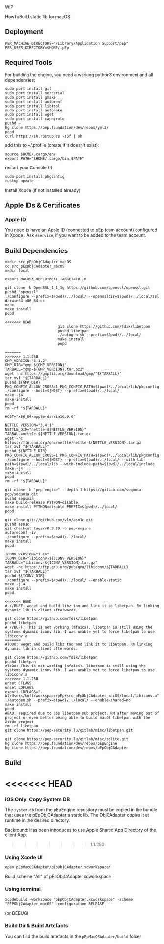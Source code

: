 WIP

HowToBuild static lib for macOS

## Deployment

```
PER_MACHINE_DIRECTORY="/Library/Application Support/pEp"
PER_USER_DIRECTORY=$HOME/.pEp
```

## Required Tools

For building the engine, you need a working python3 environment and all dependencies:

```
sudo port install git
sudo port install mercurial
sudo port install gmake
sudo port install autoconf
sudo port install libtool
sudo port install automake
sudo port install wget
sudo port install capnproto
pushd ~
hg clone https://pep.foundation/dev/repos/yml2/
popd
curl https://sh.rustup.rs -sSf | sh
```

add this to ~/.profile (create if it doesn't exist):

```
source $HOME/.cargo/env
export PATH="$HOME/.cargo/bin:$PATH"
```

restart your Console (!)

```
sudo port install pkgconfig
rustup update
```

Install Xcode (if not installed already)

## Apple IDs & Certificates

### Apple ID

You need to have an Apple ID (connected to pEp team account) configured in Xcode .  Ask `#service`, if you want to be added to the team account. 

## Build Dependencies
```
mkdir src_pEpObjCAdapter_macOS
cd src_pEpObjCAdapter_macOS
mkdir local

export MACOSX_DEPLOYMENT_TARGET=10.10

git clone -b OpenSSL_1_1_1g https://github.com/openssl/openssl.git
pushd "openssl"
./Configure --prefix=$(pwd)/../local/ --openssldir=$(pwd)/../local/ssl darwin64-x86_64-cc
make
make install
popd

<<<<<<< HEAD
						git clone https://github.com/fdik/libetpan
						pushd libetpan
						./autogen.sh --prefix=$(pwd)/../local/
						make install
						popd

=======
>>>>>>> 1.1.250
GMP_VERSION="6.1.2"
GMP_DIR="gmp-${GMP_VERSION}"
TARBALL="gmp-${GMP_VERSION}.tar.bz2"
wget -nc https://gmplib.org/download/gmp/"${TARBALL}"
tar xvf "${TARBALL}"
pushd ${GMP_DIR}
PKG_CONFIG_ALLOW_CROSS=1 PKG_CONFIG_PATH=$(pwd)/../local/lib/pkgconfig ./configure --host=${HOST} --prefix=$(pwd)/../local/
make -j4
make install
popd
rm -rf "${TARBALL}"

HOST="x86_64-apple-darwin10.0.0"

NETTLE_VERSION="3.4.1"
NETTLE_DIR="nettle-${NETTLE_VERSION}"
TARBALL=nettle-${NETTLE_VERSION}.tar.gz
wget -nc https://ftp.gnu.org/gnu/nettle/nettle-${NETTLE_VERSION}.tar.gz
tar xvf "${TARBALL}"
pushd ${NETTLE_DIR}
PKG_CONFIG_ALLOW_CROSS=1 PKG_CONFIG_PATH=$(pwd)/../local/lib/pkgconfig ./configure --host=${HOST} --prefix=$(pwd)/../local/ --with-lib-path=$(pwd)/../local/lib --with-include-path=$(pwd)/../local/include
make -j4
make install
popd
rm -rf "${TARBALL}"

git clone -b "pep-engine" --depth 1 https://gitlab.com/sequoia-pgp/sequoia.git
pushd sequoia
make build-release PYTHON=disable
make install PYTHON=disable PREFIX=$(pwd)/../local/
popd

git clone git://github.com/vlm/asn1c.git
pushd asn1c
git checkout tags/v0.9.28 -b pep-engine
autoreconf -iv
./configure --prefix=$(pwd)/../local/
make install
popd

ICONV_VERSION="1.16"
ICONV_DIR="libiconv-${ICONV_VERSION}"
TARBALL="libiconv-${ICONV_VERSION}.tar.gz"
wget -nc https://ftp.gnu.org/pub/gnu/libiconv/${TARBALL}
tar xvf "${TARBALL}"
pushd ${ICONV_DIR}
./configure --prefix=$(pwd)/../local/ --enable-static
make -j 4
make install
popd

<<<<<<< HEAD
# //BUFF: weget and build libz too and link it to libetpan. Rm linking dynamic lib in client afterwards.

git clone https://github.com/fdik/libetpan
pushd libetpan
# //BUFF: This is not working (afaics). libetpan is still using the systems dynamic iconv lib. I was unable yet to force libetpan to use libiconv.a
=======
#TODO: weget and build libz too and link it to libetpan. Rm linking dynamic lib in client afterwards.

git clone https://github.com/fdik/libetpan
pushd libetpan
#ToDo: This is not working (afaics). libetpan is still using the systems dynamic iconv lib. I was unable yet to force libetpan to use libiconv.a
>>>>>>> 1.1.250
unset CFLAGS
unset LDFLAGS
export LDFLAGS="-Wl/Users/buff/workspace/pEp/src_pEpObjCAdapter_macOS/local/libiconv.a" 
./autogen.sh --prefix=$(pwd)/../local/ --enable-shared=no
make install
popd
#BAD, required due to ios libetpan sub project. RM after moving out of project or even better being able to build macOS libetpan with the Xcode project
rm -rf libetpan
git clone https://pep-security.lu/gitlab/misc/libetpan.git

git clone https://pep-security.lu/gitlab/misc/sqlite.git
hg clone https://pep.foundation/dev/repos/pEpEngine
hg clone https://pep.foundation/dev/repos/pEpObjCAdapter
```

## Build

<<<<<<< HEAD
=======
### iOS Only: Copy System DB 

The `system.db` from the pEpEngine repository must be copied in the bundle that uses the pEpObjCAdapter.a static lib. The ObjCAdapter copies it at runtime in the desired directory.

Backround: Has been introduces to use Apple Shared App Directory of the client App.

>>>>>>> 1.1.250
### Using Xcode UI

`open pEpMacOSAdapter/pEpObjCAdapter.xcworkspace/`

Build scheme "All" of pEpObjCAdapter.xcworkspace

### Using terminal

`xcodebuild -workspace "pEpObjCAdapter.xcworkspace" -scheme "PEPObjCAdapter_macOS" -configuration RELEASE`

(or DEBUG)

### Build Dir & Build Artefacts

You can find the build artefacts in the `pEpMacOSAdapter/build` folder